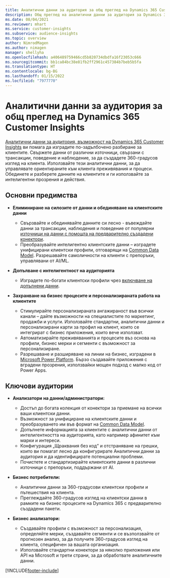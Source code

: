 ```yaml
---
title: Аналитични данни за аудитория за общ преглед на Dynamics 365 Customer Insights
description: Общ преглед на аналитични данни за аудитория за Dynamics 365 Customer Insights.
ms.date: 08/04/2021
ms.reviewer: mhart
ms.service: customer-insights
ms.subservice: audience-insights
ms.topic: overview
author: NimrodMagen
ms.author: nimagen
manager: shellyha
ms.openlocfilehash: a406489759466cd5b820734dbdfa16f23053c666
ms.sourcegitcommit: bb1ca84bc38e81fb2ff2961c457384b7beb5b5fa
ms.translationtype: HT
ms.contentlocale: bg-BG
ms.lasthandoff: 01/15/2022
ms.locfileid: "7977770"
---
```

# <a name="audience-insights-for-dynamics-365-customer-insights-overview"></a>Аналитични данни за аудитория за общ преглед на Dynamics 365 Customer Insights

[Аналитични данни за аудитория, възможност на Dynamics 365 Customer Insights](https://dynamics.microsoft.com/ai/customer-insights/audience-insights-capability/) ви помага да изградите по-задълбочено разбиране за клиентите. Свържете данни от различни източници, свързани с трансакции, поведение и наблюдение, за да създадете 360-градусов изглед на клиента. Използвайте тези аналитични данни, за да управлявате ориентираните към клиента преживявания и процеси. Обединете и разберете данните на клиентите и ги използвайте за интелигентни прозрения и действия.

## <a name="main-benefits"></a>Основни предимства 

- **Елиминиране на силозите от данни и обединяване на клиентските данни**

  - Свързвайте и обединявайте данните си лесно - въвеждайте данни за трансакции, наблюдения и поведение от популярни [източници на данни с помощта на предварително създадени конектори](data-sources.md).
  - Преобразувайте интелигентно клиентските данни – изградете унифицирани клиентски профили, отговарящи на [Common Data Model](/common-data-model/). Разрешавайте самоличности на клиенти с препоръки, управлявани от AI/ML.

- **Допълване с интелигентност на аудиторията**

  - Изградете по-богати клиентски профили чрез [включване на допълнени данни](enrichment-hub.md).  

- **Захранване на бизнес процесите и персонализираната работа на клиентите**

  - Стимулирайте персонализираната ангажираност във всички канали – дайте възможности на специалистите по маркетинг, продажби и услуги. Използвайте стандартни, аналитични данни и персонализирани карти за профил на клиент, които се интегрират с бизнес приложения, които вече използват.
  - Автоматизирайте преживяванията и процесите въз основа на профили, бизнес мерки и сегменти с възможност за персонализиране.
  - Разрешаване и разширяване на линии на бизнес, изградени в [Microsoft Power Platform](https://powerplatform.microsoft.com/). Бързо създавайте приложения с вградени прозрения, използвайки мощен подход с малко код от Power Apps.  

## <a name="key-audiences"></a>Ключови аудитории

- **Анализатори на данни/администратори:**

  - Достъп до богата колекция от конектори за приемане на всички ваши клиентски данни.
  - Възможност за унифициране на клиентските данни и преобразуването им във формат на [Common Data Model](/common-data-model/).
  - Допълнете информацията за клиентите с аналитични данни от интелигентността на аудиторията, като например афинитет към марки и интереси.
  - Конфигурация „Щраквания без код“ и отстраняване на грешки, които ви помагат лесно да конфигурирате Аналитични данни за аудитория и да идентифицирате потенциални проблеми.
  - Почистете и стандартизирайте клиентските данни в различни източници с препоръки, поддържани от AI.  

- **Бизнес потребители:**

  - Аналитични данни за 360-градусови клиентски профили и пътешествия на клиента.
  - Преглеждайте 360-градусов изглед на клиентски данни в рамките на бизнес процесите на Dynamics 365 с предварително създадени пакети.

- **Бизнес анализатори:**

  - Създавайте профили с възможност за персонализация, определяйте мерки, създавайте сегменти и се възползвайте от прогнозен анализ, за да получите 360-градусов изглед на клиента, специфичен за вашата организация.  
  - Използвайте стандартни конектори за няколко приложения или API на Microsoft и трети страни, за да обработвате аналитичните данни.

[!INCLUDE[footer-include](../includes/footer-banner.md)]